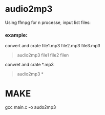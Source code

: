 # audio2mp3

Using ffmpg for n processe, input list files:
### **example:**
convert and crate file1.mp3 file2.mp3 file3.mp3
> audio2mp3 file1 file2 filen  

convret and crate *.mp3
> audio2mp3 *  

# MAKE
gcc main.c -o audo2mp3
